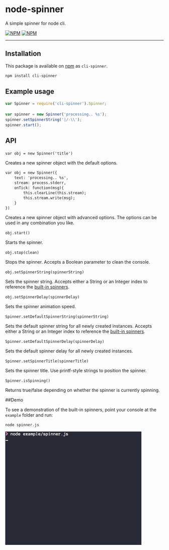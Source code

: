 # node-spinner

A simple spinner for node cli.

[![NPM](https://nodei.co/npm/cli-spinner.png?downloads=true&downloadRank=true)](https://nodei.co/npm/cli-spinner/) [![NPM](https://nodei.co/npm-dl/cli-spinner.png?months=6&height=3)](https://nodei.co/npm/cli-spinner/)

---

## Installation

This package is available on [npm](http://npmjs.com) as `cli-spinner`.

``` sh
npm install cli-spinner
```

## Example usage

````javascript
var Spinner = require('cli-spinner').Spinner;

var spinner = new Spinner('processing.. %s');
spinner.setSpinnerString('|/-\\');
spinner.start();
````

## API

`var obj = new Spinner('title')`

Creates a new spinner object with the default options.

```
var obj = new Spinner({
    text: 'processing.. %s',
    stream: process.stderr,
    onTick: function(msg){
        this.clearLine(this.stream);
        this.stream.write(msg);
    }
})
```

Creates a new spinner object with advanced options. The options can be used in any combination you like.

`obj.start()`

Starts the spinner.

`obj.stop(clean)`

Stops the spinner. Accepts a Boolean parameter to clean the console.

`obj.setSpinnerString(spinnerString)`

Sets the spinner string. Accepts either a String or an Integer index to reference the [built-in spinners](#demo).

`obj.setSpinnerDelay(spinnerDelay)`

Sets the spinner animation speed.

`Spinner.setDefaultSpinnerString(spinnerString)`

Sets the default spinner string for all newly created instances. Accepts either a String or an Integer index to reference the [built-in spinners](#demo).

`Spinner.setDefaultSpinnerDelay(spinnerDelay)`

Sets the default spinner delay for all newly created instances.

`Spinner.setSpinnerTitle(spinnerTitle)`

Sets the spinner title. Use printf-style strings to position the spinner.

`Spinner.isSpinning()`

Returns true/false depending on whether the spinner is currently spinning.

##Demo

To see a demonstration of the built-in spinners, point your console at the `example` folder and run:

````
node spinner.js
````

![preview](img/spinner.gif "Spinner")
